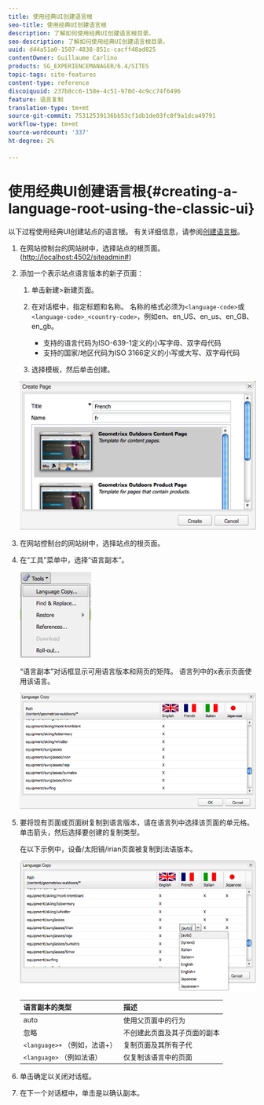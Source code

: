 ```yaml
---
title: 使用经典UI创建语言根
seo-title: 使用经典UI创建语言根
description: 了解如何使用经典UI创建语言根目录。
seo-description: 了解如何使用经典UI创建语言根目录。
uuid: d44a51a0-1507-4838-851c-cacff48ad825
contentOwner: Guillaume Carlino
products: SG_EXPERIENCEMANAGER/6.4/SITES
topic-tags: site-features
content-type: reference
discoiquuid: 237b8cc6-158e-4c51-970d-4c9cc74f6496
feature: 语言复制
translation-type: tm+mt
source-git-commit: 75312539136bb53cf1db1de03fc0f9a1dca49791
workflow-type: tm+mt
source-wordcount: '337'
ht-degree: 2%

---
```



# 使用经典UI创建语言根{#creating-a-language-root-using-the-classic-ui}

以下过程使用经典UI创建站点的语言根。 有关详细信息，请参阅[创建语言根](/help/sites-administering/tc-prep.md#creating-a-language-root)。

1. 在网站控制台的网站树中，选择站点的根页面。 ([http://localhost:4502/siteadmin#](http://localhost:4502/siteadmin#))
1. 添加一个表示站点语言版本的新子页面：

   1. 单击新建>新建页面。
   1. 在对话框中，指定标题和名称。 名称的格式必须为`<language-code>`或`<language-code>_<country-code>`，例如en、en_US、en_us、en_GB、en_gb。

      * 支持的语言代码为ISO-639-1定义的小写字母、双字母代码
      * 支持的国家/地区代码为ISO 3166定义的小写或大写、双字母代码
   1. 选择模板，然后单击创建。

   ![newpagefr](assets/newpagefr.png)

1. 在网站控制台的网站树中，选择站点的根页面。
1. 在“工具”菜单中，选择“语言副本”。

   ![工具](assets/toolslanguagecopy.png)

   “语言副本”对话框显示可用语言版本和网页的矩阵。 语言列中的x表示页面使用该语言。

   ![语言](assets/languagecopydialog.png)

1. 要将现有页面或页面树复制到语言版本，请在语言列中选择该页面的单元格。 单击箭头，然后选择要创建的复制类型。

   在以下示例中，设备/太阳镜/irian页面被复制到法语版本。

   ![苦荞](assets/languagecopydilogdropdown.png)

   | 语言副本的类型 | 描述 |
   |---|---|
   | auto | 使用父页面中的行为 |
   | 忽略 | 不创建此页面及其子页面的副本 |
   | `<language>+` （例如，法语+） | 复制页面及其所有子代 |
   | `<language>` （例如法语） | 仅复制该语言中的页面 |

1. 单击确定以关闭对话框。
1. 在下一个对话框中，单击是以确认副本。

